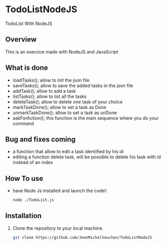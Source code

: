# TodoListNodeJS
TodoList With NodeJS
## Overview

This is an exercice made with NodeJS and JavaScript 

## What is done

- loadTasks(); allow to init the json file
- saveTasks(); allow to save the added tasks in the json file
- addTask(); allow to add a task
- listTasks(); allow to list all the tasks
- deleteTask(); allow to delete one task of your choice
- markTaskDone(); allow to set a task as Done
- unmarkTaskDone(); allow to set a task as unDone
- askForAction(); this function is the main sequence where you do your command

## Bug and fixes coming

- a function that allow to edit a task identified by his id
- editing a function delete task, will be possible to delete his task with id instead of an index


## How To use

- have Node Js installed and launch the code!:   
    ```bash
    node ./TodoList.js
    ```
## Installation

1. Clone the repository to your local machine.
   ```bash
   git clone https://github.com/JeanMichelSouchon/TodoListNodeJS
